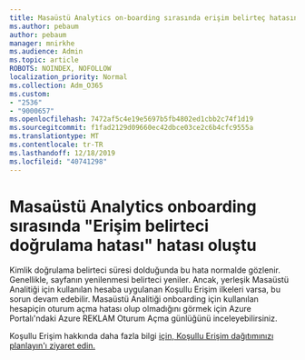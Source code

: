 ```yaml
---
title: Masaüstü Analytics on-boarding sırasında erişim belirteç hatasını doğrulayan bir hata oluştu
ms.author: pebaum
author: pebaum
manager: mnirkhe
ms.audience: Admin
ms.topic: article
ROBOTS: NOINDEX, NOFOLLOW
localization_priority: Normal
ms.collection: Adm_O365
ms.custom:
- "2536"
- "9000657"
ms.openlocfilehash: 7472af5c4e19e5697b5fb4802ed1cbb2c74f1d19
ms.sourcegitcommit: f1fad2129d09660ec42dbce03ce2c6b4cfc9555a
ms.translationtype: MT
ms.contentlocale: tr-TR
ms.lasthandoff: 12/18/2019
ms.locfileid: "40741298"
---
```

# <a name="there-was-an-error-validating-access-token-error-during-desktop-analytics-onboarding"></a>Masaüstü Analytics onboarding sırasında "Erişim belirteci doğrulama hatası" hatası oluştu

Kimlik doğrulama belirteci süresi dolduğunda bu hata normalde gözlenir. Genellikle, sayfanın yenilenmesi belirteci yeniler. Ancak, yerleşik Masaüstü Analitiği için kullanılan hesaba uygulanan Koşullu Erişim ilkeleri varsa, bu sorun devam edebilir. Masaüstü Analitiği onboarding için kullanılan hesapiçin oturum açma hatası olup olmadığını görmek için Azure Portalı'ndaki Azure REKLAM Oturum Açma günlüğünü inceleyebilirsiniz.

Koşullu Erişim hakkında daha fazla bilgi [için, Koşullu Erişim dağıtımınızı planlayın'ı ziyaret edin.](https://docs.microsoft.com/azure/active-directory/conditional-access/plan-conditional-access)